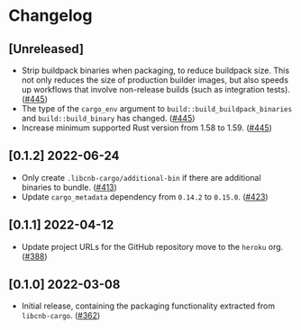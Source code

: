 # Changelog

## [Unreleased]

- Strip buildpack binaries when packaging, to reduce buildpack size. This not only reduces the size of production builder images, but also speeds up workflows that involve non-release builds (such as integration tests). ([#445](https://github.com/heroku/libcnb.rs/pull/445))
- The type of the `cargo_env` argument to `build::build_buildpack_binaries` and `build::build_binary` has changed. ([#445](https://github.com/heroku/libcnb.rs/pull/445))
- Increase minimum supported Rust version from 1.58 to 1.59. ([#445](https://github.com/heroku/libcnb.rs/pull/445))

## [0.1.2] 2022-06-24

- Only create `.libcnb-cargo/additional-bin` if there are additional binaries to bundle. ([#413](https://github.com/heroku/libcnb.rs/pull/413))
- Update `cargo_metadata` dependency from `0.14.2` to `0.15.0`. ([#423](https://github.com/heroku/libcnb.rs/pull/423))

## [0.1.1] 2022-04-12

- Update project URLs for the GitHub repository move to the `heroku` org. ([#388](https://github.com/heroku/libcnb.rs/pull/388))

## [0.1.0] 2022-03-08

- Initial release, containing the packaging functionality extracted from `libcnb-cargo`. ([#362](https://github.com/heroku/libcnb.rs/pull/362))
